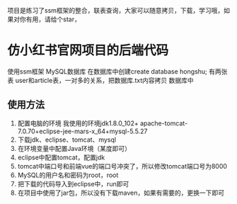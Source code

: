 项目是练习了ssm框架的整合，联表查询，大家可以随意拷贝，下载，学习哦，如果对你有用，请给个star，
# 仿小红书官网项目的后端代码
使用ssm框架 MySQL数据库 在数据库中创建create database hongshu; 有两张表 user和article表，一对多的关系，把数据库.txt内容拷贝
数据库中   

## 使用方法
1. 配置电脑的环境 我使用的环境jdk1.8.0_102+ apache-tomcat-7.0.70+eclipse-jee-mars-x_64+mysql-5.5.27
2. 下载jdk、eclipse、tomcat、mysql
3. 在环境变量中配置Java环境（某度即可）
4. eclipse中配置tomcat，配置jdk
5. tomcat中端口号和前端vue的端口号冲突了，所以修改tomcat端口号为8000
6. MySQL的用户名和密码为root，root
7. 把下载的代码导入到eclipse中，run即可
8. 在项目中使用了jar包，所以没有下载maven，如果有需要的，更换一下即可
